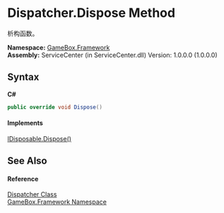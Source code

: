 # Dispatcher.Dispose Method 
 

析构函数。

**Namespace:**&nbsp;<a href="a8957fe6-9cc0-3a6d-cd5c-a2a246efee1e">GameBox.Framework</a><br />**Assembly:**&nbsp;ServiceCenter (in ServiceCenter.dll) Version: 1.0.0.0 (1.0.0.0)

## Syntax

**C#**<br />
``` C#
public override void Dispose()
```


#### Implements
<a href="http://msdn2.microsoft.com/zh-cn/library/es4s3w1d" target="_blank">IDisposable.Dispose()</a><br />

## See Also


#### Reference
<a href="1164a622-f7ed-728c-d0e2-c3947edb1cfa">Dispatcher Class</a><br /><a href="a8957fe6-9cc0-3a6d-cd5c-a2a246efee1e">GameBox.Framework Namespace</a><br />